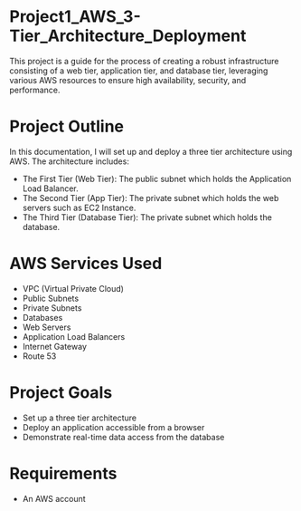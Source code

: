 # Project1_AWS_3-Tier_Architecture_Deployment
This project is a guide for the process of creating a robust infrastructure consisting of a web tier, application tier, and database tier, leveraging various AWS resources to ensure high availability, security, and performance.
# Project Outline
In this documentation, I will set up and deploy a three tier architecture using AWS. The architecture includes:
* The First Tier (Web Tier): The public subnet which holds the Application Load Balancer.
* The Second Tier (App Tier): The private subnet which holds the web servers such as EC2 Instance.
* The Third Tier (Database Tier): The private subnet which holds the database.
# AWS Services Used
* VPC (Virtual Private Cloud)
* Public Subnets
* Private Subnets
* Databases
* Web Servers
* Application Load Balancers
* Internet Gateway
* Route 53 
# Project Goals
* Set up a three tier architecture
* Deploy an application accessible from a browser
* Demonstrate real-time data access from the database
# Requirements
* An AWS account
